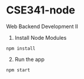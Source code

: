 # CSE341-node
Web Backend Development II

1. Install Node Modules
```
npm install
```
2. Run the app
```
npm start
```
